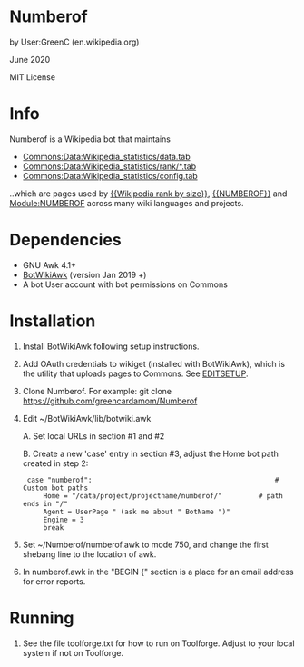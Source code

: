 Numberof
===================
by User:GreenC (en.wikipedia.org)

June 2020

MIT License

Info
========
Numberof is a Wikipedia bot that maintains 
* [Commons:Data:Wikipedia_statistics/data.tab](https://commons.wikimedia.org/wiki/Data:Wikipedia_statistics/data.tab) 
* [Commons:Data:Wikipedia_statistics/rank/*.tab](https://commons.wikimedia.org/wiki/Special:PrefixIndex?prefix=Wikipedia+statistics%2Frank%2F&namespace=486)
* [Commons:Data:Wikipedia_statistics/config.tab](https://commons.wikimedia.org/wiki/Data:Wikipedia_statistics/config.tab)

..which are pages used by [{{Wikipedia rank by size}}](https://en.wikipedia.org/wiki/Template:Wikipedia_rank_by_size), [{{NUMBEROF}}](https://en.wikipedia.org/wiki/Template:NUMBEROF) and [Module:NUMBEROF](https://en.wikipedia.org/wiki/Module:NUMBEROF) across many wiki languages and projects.

Dependencies 
========
* GNU Awk 4.1+
* [BotWikiAwk](https://github.com/greencardamom/BotWikiAwk) (version Jan 2019 +)
* A bot User account with bot permissions on Commons

Installation
========

1. Install BotWikiAwk following setup instructions. 

2. Add OAuth credentials to wikiget (installed with BotWikiAwk), which is the utility that uploads pages to Commons. See [EDITSETUP](https://github.com/greencardamom/Wikiget/blob/master/EDITSETUP).

3. Clone Numberof. For example:
	git clone https://github.com/greencardamom/Numberof

4. Edit ~/BotWikiAwk/lib/botwiki.awk

	A. Set local URLs in section #1 and #2 

	B. Create a new 'case' entry in section #3, adjust the Home bot path created in step 2:

		case "numberof":                                             # Custom bot paths
			Home = "/data/project/projectname/numberof/"         # path ends in "/"
			Agent = UserPage " (ask me about " BotName ")"
			Engine = 3
			break


5. Set ~/Numberof/numberof.awk to mode 750, and change the first shebang line to the location of awk.

6. In numberof.awk in the "BEGIN {" section is a place for an email address for error reports.

Running
========

1. See the file toolforge.txt for how to run on Toolforge. Adjust to your local system if not on Toolforge.

